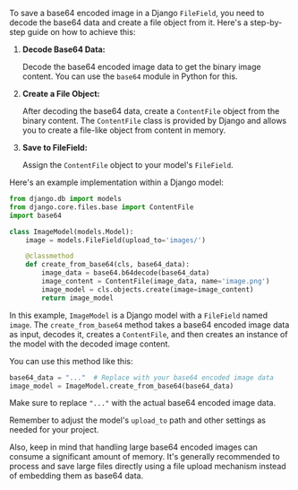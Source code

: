To save a base64 encoded image in a Django `FileField`, you need to decode the base64 data and create a file object from it. Here's a step-by-step guide on how to achieve this:

1. **Decode Base64 Data:**

   Decode the base64 encoded image data to get the binary image content. You can use the `base64` module in Python for this.
2. **Create a File Object:**

   After decoding the base64 data, create a `ContentFile` object from the binary content. The `ContentFile` class is provided by Django and allows you to create a file-like object from content in memory.
3. **Save to FileField:**

   Assign the `ContentFile` object to your model's `FileField`.

Here's an example implementation within a Django model:

```python
from django.db import models
from django.core.files.base import ContentFile
import base64

class ImageModel(models.Model):
    image = models.FileField(upload_to='images/')

    @classmethod
    def create_from_base64(cls, base64_data):
        image_data = base64.b64decode(base64_data)
        image_content = ContentFile(image_data, name='image.png')
        image_model = cls.objects.create(image=image_content)
        return image_model
```

In this example, `ImageModel` is a Django model with a `FileField` named `image`. The `create_from_base64` method takes a base64 encoded image data as input, decodes it, creates a `ContentFile`, and then creates an instance of the model with the decoded image content.

You can use this method like this:

```python
base64_data = "..."  # Replace with your base64 encoded image data
image_model = ImageModel.create_from_base64(base64_data)
```

Make sure to replace `"..."` with the actual base64 encoded image data.

Remember to adjust the model's `upload_to` path and other settings as needed for your project.

Also, keep in mind that handling large base64 encoded images can consume a significant amount of memory. It's generally recommended to process and save large files directly using a file upload mechanism instead of embedding them as base64 data.

